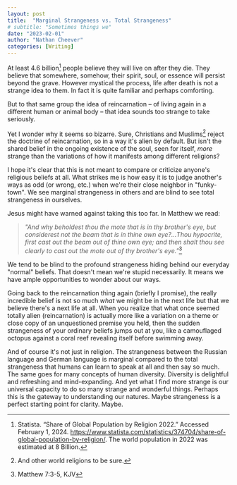```yaml
---
layout: post
title:  "Marginal Strangeness vs. Total Strangeness"
# subtitle: "Sometimes things we"
date: "2023-02-01"
author: "Nathan Cheever"
categories: [Writing]
---
```


At least 4.6 billion[^1] people believe they will live on after they die. They believe that somewhere, somehow, their spirit, soul, or essence will persist beyond the grave. However mystical the process, life after death is not a strange idea to them. In fact it is quite familiar and perhaps comforting.

But to that same group the idea of reincarnation – of living again in a different human or animal body – that idea sounds too strange to take seriously.

Yet I wonder why it seems so bizarre. Sure, Christians and Muslims[^2] reject the doctrine of reincarnation, so in a way it's alien by default. But isn't the shared belief in the ongoing existence of the soul, seen for itself, _more_ strange than the variations of how it manifests among different religions?

I hope it's clear that this is not meant to compare or criticize anyone's religious beliefs at all. What strikes me is how easy it is to judge another's ways as odd (or wrong, etc.) when we're their close neighbor in "funky-town". We see marginal strangeness in others and are blind to see total strangeness in ourselves.

Jesus might have warned against taking this too far. In Matthew we read:  

> _"And why beholdest thou the mote that is in thy brother's eye, but considerest not the beam that is in thine own eye?...Thou hypocrite, first cast out the beam out of thine own eye; and then shalt thou see clearly to cast out the mote out of thy brother's eye."_[^3]

We tend to be blind to the profound strangeness hiding behind our everyday "normal" beliefs. That doesn't mean we're stupid necessarily. It means we have ample opportunities to wonder about our ways.

Going back to the reincarnation thing again (briefly I promise), the really incredible belief is not so much _what_ we might be in the next life but that we believe there's a next life at all. When you realize that what once seemed totally alien (reincarnation) is actually more like a variation on a theme or close copy of an unquestioned premise you held, then the sudden strangeness of your ordinary beliefs jumps out at you, like a camouflaged octopus against a coral reef revealing itself before swimming away.

And of course it's not just in religion. The strangeness between the Russian language and German language is marginal compared to the total strangeness that humans can learn to speak at all and then say so much. The same goes for many concepts of human diversity. Diversity is delightful and refreshing and mind-expanding. And yet what I find more strange is our universal capacity to do so many strange and wonderful things. Perhaps this is the gateway to understanding our natures. Maybe strangeness is a perfect starting point for clarity. Maybe.


[^1]: Statista. “Share of Global Population by Religion 2022.” Accessed February 1, 2024. https://www.statista.com/statistics/374704/share-of-global-population-by-religion/. The world population in 2022 was estimated at 8 Billion.
[^2]: And other world religions to be sure.
[^3]: Matthew 7:3-5, KJV